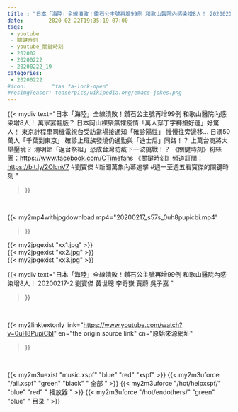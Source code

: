 ```yaml
---
title : "日本「海陸」全線潰敗！鑽石公主號再增99例 和歌山醫院內感染增8人！ 20200217-2 劉寶傑 黃世聰 李奇嶽 賈蔚 吳子嘉 "
date:        2020-02-22T19:35:19-07:00
tags:
 - youtube
 - 關鍵時刻
 - youtube_關鍵時刻
 - 202002
 - 20200222
 - 20200222_19
categories:
 - 20200222
#icon:        "fas fa-lock-open"
#resImgTeaser: teaserpics/wikipedia.org/emacs-jokes.png
---
```


{{< mydiv text="日本「海陸」全線潰敗！鑽石公主號再增99例 和歌山醫院內感染增8人！ 萬家宴翻版？ 日本岡山裸祭無懼疫情「萬人穿丁字褲搶好運」好驚人！ 東京計程車司機電視台受訪當場接通知「確診陽性」 慢慢往旁邊移… 日湧50萬人「千葉到東京」 確診上班族發燒仍通勤與「迪士尼」同路！？ 上萬台商將大舉壓境？ 清明節「返台祭祖」恐成台灣防疫下一波挑戰！？  《關鍵時刻》粉絲團：https://www.facebook.com/CTimefans 《關鍵時刻》頻道訂閱：https://bit.ly/2OlcnV7  #劉寶傑 #新聞萬象內幕追擊 #週一至週五看寶傑的關鍵時刻 "
>}}
<br>


{{< my2mp4withjpgdownload mp4="20200217_s57s_0uh8pupicbi.mp4"
>}}

{{< my2jpgexist "xx1.jpg" >}}<br>
{{< my2jpgexist "xx2.jpg" >}}<br>
{{< my2jpgexist "xx3.jpg" >}}<br>



{{< mydiv text="日本「海陸」全線潰敗！鑽石公主號再增99例 和歌山醫院內感染增8人！ 20200217-2 劉寶傑 黃世聰 李奇嶽 賈蔚 吳子嘉 "
>}}
<br>

{{< my2linktextonly link="https://www.youtube.com/watch?v=0uH8PupiCbI"
en="the origin source link" cn="原始來源網址"
>}}


<br>

{{< my2m3uexist "music.xspf"        "blue"   "red"    "xspf" >}} {{< my2m3uforce "/all.xspf"         "green"  "black"  " 全部 " >}} {{< my2m3uforce "/hot/helpxspf/"    "blue"   "red"    " 播放器 " >}} {{< my2m3uforce "/hot/endothers/"   "green"  "blue"   " 目录 " >}} 
